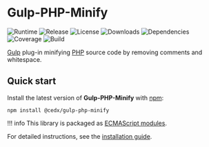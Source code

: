 # Gulp-PHP-Minify
![Runtime](https://img.shields.io/node/v/@cedx/gulp-php-minify.svg) ![Release](https://img.shields.io/npm/v/@cedx/gulp-php-minify.svg) ![License](https://img.shields.io/npm/l/@cedx/gulp-php-minify.svg) ![Downloads](https://img.shields.io/npm/dt/@cedx/gulp-php-minify.svg) ![Dependencies](https://david-dm.org/cedx/gulp-php-minify.svg) ![Coverage](https://coveralls.io/repos/github/cedx/gulp-php-minify/badge.svg) ![Build](https://travis-ci.com/cedx/gulp-php-minify.svg)

[Gulp](https://gulpjs.com) plug-in minifying [PHP](https://www.php.net) source code by removing comments and whitespace.

## Quick start
Install the latest version of **Gulp-PHP-Minify** with [npm](https://www.npmjs.com):

```shell
npm install @cedx/gulp-php-minify
```

!!! info
    This library is packaged as [ECMAScript modules](https://nodejs.org/api/esm.html).

For detailed instructions, see the [installation guide](installation.md).

